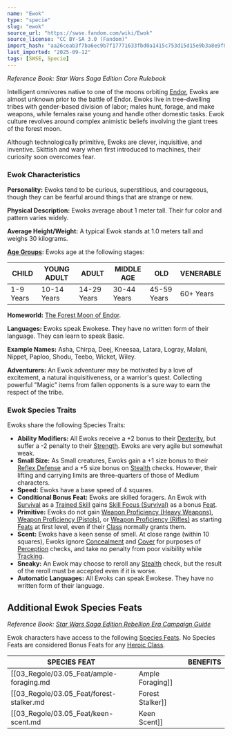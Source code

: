 ```yaml
---
name: "Ewok"
type: "specie"
slug: "ewok"
source_url: "https://swse.fandom.com/wiki/Ewok"
source_license: "CC BY-SA 3.0 (Fandom)"
import_hash: "aa26ceab3f7ba6ec9b7f17771633fbd0a1415c753d15d15e9b3a8e9f8f08c050"
last_imported: "2025-09-12"
tags: [SWSE, Specie]
---
```

*Reference Book: Star Wars Saga Edition Core Rulebook*

Intelligent omnivores native to one of the moons orbiting [Endor](https://swse.fandom.com/wiki/Endor), Ewoks are almost unknown prior to the battle of Endor. Ewoks live in tree-dwelling tribes with gender-based division of labor; males hunt, forage, and make weapons, while females raise young and handle other domestic tasks. Ewok culture revolves around complex animistic beliefs involving the giant trees of the forest moon.

Although technologically primitive, Ewoks are clever, inquisitive, and inventive. Skittish and wary when first introduced to machines, their curiosity soon overcomes fear.

### Ewok Characteristics
**Personality:** Ewoks tend to be curious, superstitious, and courageous, though they can be fearful around things that are strange or new.

**Physical Description:** Ewoks average about 1 meter tall. Their fur color and pattern varies widely.

**Average Height/Weight:** A typical Ewok stands at 1.0 meters tall and weighs 30 kilograms.

**[Age Groups](https://swse.fandom.com/wiki/Age_Groups):** Ewoks age at the following stages:

| CHILD | YOUNG ADULT | ADULT | MIDDLE AGE | OLD | VENERABLE |
| --- | --- | --- | --- | --- | --- |
| 1-9 Years | 10-14 Years | 14-29 Years | 30-44 Years | 45-59 Years | 60+ Years |

**Homeworld:** [The Forest Moon of Endor](https://swse.fandom.com/wiki/The_Forest_Moon_of_Endor).

**Languages:** Ewoks speak Ewokese. They have no written form of their language. They can learn to speak Basic.

**Example Names:** Asha, Chirpa, Deej, Kneesaa, Latara, Logray, Malani, Nippet, Paploo, Shodu, Teebo, Wicket, Wiley.

**Adventurers:** An Ewok adventurer may be motivated by a love of excitement, a natural inquisitiveness, or a warrior's quest. Collecting powerful "Magic" items from fallen opponents is a sure way to earn the respect of the tribe.

### Ewok Species Traits
Ewoks share the following Species Traits:
- **Ability Modifiers:** All Ewoks receive a +2 bonus to their [Dexterity](https://swse.fandom.com/wiki/Dexterity), but suffer a -2 penalty to their [Strength](https://swse.fandom.com/wiki/Strength). Ewoks are very agile but somewhat weak.
- **Small Size:** As Small creatures, Ewoks gain a +1 size bonus to their [Reflex Defense](https://swse.fandom.com/wiki/Reflex_Defense) and a +5 size bonus on [Stealth](https://swse.fandom.com/wiki/Stealth) checks. However, their lifting and carrying limits are three-quarters of those of Medium characters.
- **Speed:** Ewoks have a base speed of 4 squares.
- **Conditional Bonus Feat:** Ewoks are skilled foragers. An Ewok with [Survival](https://swse.fandom.com/wiki/Survival) as a [Trained Skill](https://swse.fandom.com/wiki/Trained_Skill) gains [Skill Focus (Survival)](https://swse.fandom.com/wiki/Skill_Focus_(Survival)) as a bonus [Feat](https://swse.fandom.com/wiki/Feat).
- **Primitive:** Ewoks do not gain [Weapon Proficiency (Heavy Weapons)](https://swse.fandom.com/wiki/Weapon_Proficiency_(Heavy_Weapons)), [Weapon Proficiency (Pistols)](https://swse.fandom.com/wiki/Weapon_Proficiency_(Pistols)), or [Weapon Proficiency (Rifles)](https://swse.fandom.com/wiki/Weapon_Proficiency_(Rifles)) as starting [Feats](https://swse.fandom.com/wiki/Feats) at first level, even if their [Class](https://swse.fandom.com/wiki/Class) normally grants them.
- **Scent:** Ewoks have a keen sense of smell. At close range (within 10 squares), Ewoks ignore [Concealment](https://swse.fandom.com/wiki/Concealment) and [Cover](https://swse.fandom.com/wiki/Cover) for purposes of [Perception](https://swse.fandom.com/wiki/Perception) checks, and take no penalty from poor visibility while [Tracking](https://swse.fandom.com/wiki/Tracking).
- **Sneaky:** An Ewok may choose to reroll any [Stealth](https://swse.fandom.com/wiki/Stealth) check, but the result of the reroll must be accepted even if it is worse.
- **Automatic Languages:** All Ewoks can speak Ewokese. They have no written form of their language.
## Additional Ewok Species Feats
*Reference Book: [Star Wars Saga Edition Rebellion Era Campaign Guide](https://swse.fandom.com/wiki/Star_Wars_Saga_Edition_Rebellion_Era_Campaign_Guide)*

Ewok characters have access to the following [Species Feats](https://swse.fandom.com/wiki/Species_Feats). No Species Feats are considered Bonus Feats for any [Heroic Class](https://swse.fandom.com/wiki/Heroic_Class).

| SPECIES FEAT |  | BENEFITS |
| --- | --- | --- |
| [[03_Regole/03.05_Feat/ample-foraging.md|Ample Foraging]] |  | Grant a bonus to allies' [Fortitude Defense](https://swse.fandom.com/wiki/Fortitude_Defense) by foraging. |
| [[03_Regole/03.05_Feat/forest-stalker.md|Forest Stalker]] |  | Reroll [Stealth](https://swse.fandom.com/wiki/Stealth) checks, always keeping the better result. |
| [[03_Regole/03.05_Feat/keen-scent.md|Keen Scent]] |  | Increase the range of your Scent ability by 20 squares. |